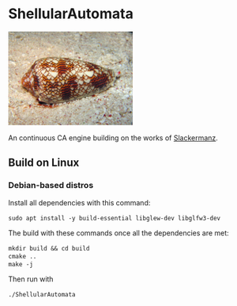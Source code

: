 # ShellularAutomata

<img src="shell.jpg" width="50%" height="50%">

An continuous CA engine building on the works of [Slackermanz](https://github.com/Slackermanz/VulkanAutomata).

## Build on Linux

### Debian-based distros
Install all dependencies with this command:
```
sudo apt install -y build-essential libglew-dev libglfw3-dev
```

The build with these commands once all the dependencies are met:
```
mkdir build && cd build
cmake ..
make -j
```

Then run with 
```
./ShellularAutomata
```